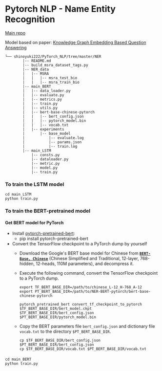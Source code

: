 # Pytorch NLP - Name Entity Recognition
[Main repo](https://github.com/shinoyuki222/PyTorch_NLP)

Model based on paper:
[Knowledge Graph Embedding Based Question Answering](http://research.baidu.com/Public/uploads/5c1c9a58317b3.pdf)

```
└── shinoyuki222/PyTorch_NLP/tree/master/NER
        |-- README.md
        |-- build_msra_dataset_tags.py
        |-- NER_data
        |   |-- MSRA
        |   |   |-- msra_test_bio
        |   |   |-- msra_train_bio
        |-- main_BERT
        |   |-- data_loader.py
        |   |-- evaluate.py
        |   |-- metrics.py
        |   |-- train.py
        |   |-- utils.py
        |   |-- bert-base-chinese-pytorch
        |   |   |-- bert_config.json
        |   |   |-- pytorch_model.bin
        |   |   |-- vocab.txt
        |   |-- experiments
        |       |-- base_model
        |           |-- evaluate.log
        |           |-- params.json
        |           |-- train.log
        |-- main_LSTM
            |-- consts.py
            |-- dataloader.py
            |-- metric.py
            |-- model.py
            |-- train.py         
```
### To train the LSTM model
```shell
cd main_LSTM
python train.py
```
### To train the BERT-pretrained model
#### Get BERT model for PyTorch
- Install [pytorch-pretrained-bert](https://pypi.org/project/pytorch-pretrained-bert/):
    + pip install pytorch-pretrained-bert
- Convert the TensorFlow checkpoint to a PyTorch dump by yourself
    + Download the Google's BERT base model for Chinese from **[`BERT-Base, Chinese`](https://storage.googleapis.com/bert_models/2018_11_03/chinese_L-12_H-768_A-12.zip)** (Chinese Simplified and Traditional, 12-layer, 768-hidden, 12-heads, 110M parameters), and decompress it.

    + Execute the following command,  convert the TensorFlow checkpoint to a PyTorch dump.

       ```shell
       export TF_BERT_BASE_DIR=/path/to/chinese_L-12_H-768_A-12
       export PT_BERT_BASE_DIR=/path/to/NER-BERT-pytorch/bert-base-chinese-pytorch
       
       pytorch_pretrained_bert convert_tf_checkpoint_to_pytorch $TF_BERT_BASE_DIR/bert_model.ckpt $TF_BERT_BASE_DIR/bert_config.json $PT_BERT_BASE_DIR/pytorch_model.bin
       ```

    + Copy the BERT parameters file `bert_config.json` and dictionary file `vocab.txt` to the directory `$PT_BERT_BASE_DIR`.

       ```shell
       cp $TF_BERT_BASE_DIR/bert_config.json $PT_BERT_BASE_DIR/bert_config.json
       cp $TF_BERT_BASE_DIR/vocab.txt $PT_BERT_BASE_DIR/vocab.txt
       ```
####
```shell
cd main_BERT
python train.py
```